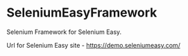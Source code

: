 # SeleniumEasyFramework
Selenium Framework for Selenium Easy.

Url for Selenium Easy site - https://demo.seleniumeasy.com/
